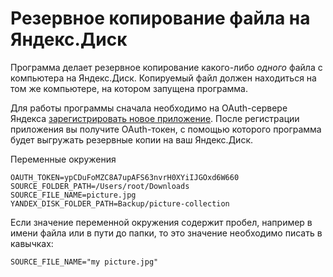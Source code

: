 # Резервное копирование файла на Яндекс.Диск

Программа делает резервное копирование какого-либо *одного* файла с компьютера на Яндекс.Диск. Копируемый файл должен находиться на том же компьютере, на котором запущена программа.

Для работы программы сначала необходимо на OAuth-сервере Яндекса [зарегистрировать новое приложение](yandex%20oauth.md). После регистрации приложения вы получите OAuth-токен, с помощью которого программа будет выгружать резервные копии на ваш Яндекс.Диск.  

Переменные окружения

```text
OAUTH_TOKEN=ypCDuFoMZC8A7upAFS63nvrH0XYiIJGOxd6W660
SOURCE_FOLDER_PATH=/Users/root/Downloads
SOURCE_FILE_NAME=picture.jpg
YANDEX_DISK_FOLDER_PATH=Backup/picture-collection
```

Если значение переменной окружения содержит пробел, например в имени файла или в пути до папки, то это значение необходимо писать в кавычках:

```
SOURCE_FILE_NAME="my picture.jpg"
```
